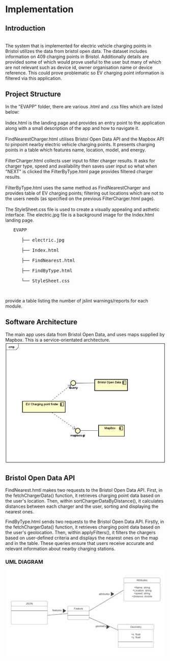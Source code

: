 # Implementation

## Introduction
<br>
The system that is implemented for electric vehicle charging points in Bristol utillzes the data from bristol open data. The dataset includes information on 409 charging points in Bristol. Additionally details are provided some of which would prove useful to the user but many of which are not relevant such as device id, owner organisation name or device reference. This could prove problematic so EV charging point information is filtered via this application.
<br>

## Project Structure
In the "EVAPP" folder, there are various .html and .css files which are listed below:<br>
<br>
Index.html is the landing page and provides an entry point to the application along with a small description of the app and how to navigate it.<br>
<br>
FindNearestCharger.html utilises Bristol Open Data API and the Mapbox API to pinpoint nearby electric vehicle charging points. It presents charging points in a table which features name, location, model, and energy.<br>
<br>
FilterCharger.html collects user input to filter charger results. It asks for charger type, speed and availability then saves user input so what when "NEXT" is clicked the FilterByType.html page provides filtered charger results.<br>
<br>
FilterByType.html uses the same method as FindNearestCharger and provides table of EV charging points; filtering out locations which are not to the users needs (as specified on the previous FilterCharger.html page).<br>
<br>
The StyleSheet.css file is used to create a visually appealing and asthetic interface. The electric.jpg file is a background image for the Index.html landing page.<br>
<pre>
   EVAPP<br>
      ├── electric.jpg<br>
      ├── Index.html<br>
      ├── FindNearest.html<br>
      ├── FindByType.html<br>
      └── StyleSheet.css<br>
      
</pre>

provide a table listing the number of jslint warnings/reports for each module.



## Software Architecture
The main app uses data from Bristol Open Data, and uses maps supplied by Mapbox. This is a service-orientated architecture.
![Insert your component Diagram here](images/EV2.png)

## Bristol Open Data API
FindNearest.hmtl makes two requests to the Bristol Open Data API. First, in the fetchChargerData() function, it retrieves charging point data based on the user's location. Then, within sortChargerDataByDistance(), it calculates distances between each charger and the user, sorting and displaying the nearest ones.

FindByType.html sends two requests to the Bristol Open Data API. Firstly, in the fetchChargerData() function, it retrieves charging point data based on the user's geolocation. Then, within applyFilters(), it filters the chargers based on user-defined criteria and displays the nearest ones on the map and in the table. These queries ensure that users receive accurate and relevant information about nearby charging stations.<br>

### UML DIAGRAM
![UML Class diagrams representing JSON query results](images/UML.png)


